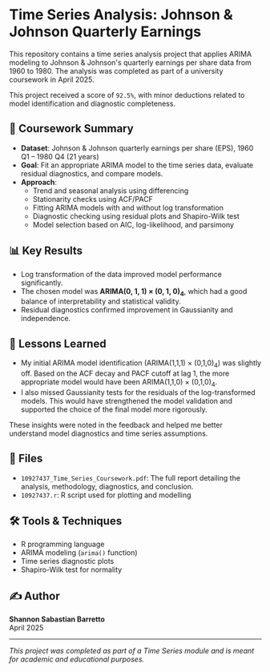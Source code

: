 # Time Series Analysis: Johnson & Johnson Quarterly Earnings

This repository contains a time series analysis project that applies ARIMA modeling to Johnson & Johnson's quarterly earnings per share data from 1960 to 1980. The analysis was completed as part of a university coursework in April 2025. 

This project received a score of `92.5%`, with minor deductions related to model identification and diagnostic completeness.

## 📄 Coursework Summary

- **Dataset**: Johnson & Johnson quarterly earnings per share (EPS), 1960 Q1 – 1980 Q4 (21 years)
- **Goal**: Fit an appropriate ARIMA model to the time series data, evaluate residual diagnostics, and compare models.
- **Approach**:
  - Trend and seasonal analysis using differencing
  - Stationarity checks using ACF/PACF
  - Fitting ARIMA models with and without log transformation
  - Diagnostic checking using residual plots and Shapiro-Wilk test
  - Model selection based on AIC, log-likelihood, and parsimony

## 📊 Key Results

- Log transformation of the data improved model performance significantly.
- The chosen model was **ARIMA(0, 1, 1) × (0, 1, 0)<sub>4</sub>**, which had a good balance of interpretability and statistical validity.
- Residual diagnostics confirmed improvement in Gaussianity and independence.

## 🧠 Lessons Learned

- My initial ARIMA model identification (ARIMA(1,1,1) × (0,1,0)<sub>4</sub>) was slightly off. Based on the ACF decay and PACF cutoff at lag 1, the more appropriate model would have been ARIMA(1,1,0) × (0,1,0)<sub>4</sub>.
- I also missed Gaussianity tests for the residuals of the log-transformed models. This would have strengthened the model validation and supported the choice of the final model more rigorously.

These insights were noted in the feedback and helped me better understand model diagnostics and time series assumptions.

## 📁 Files

- `10927437_Time_Series_Coursework.pdf`: The full report detailing the analysis, methodology, diagnostics, and conclusion.
- `10927437.r`: R script used for plotting and modelling

## 🛠 Tools & Techniques

- R programming language
- ARIMA modeling (`arima()` function)
- Time series diagnostic plots
- Shapiro-Wilk test for normality

## ✍️ Author

**Shannon Sabastian Barretto**  
April 2025

---

*This project was completed as part of a Time Series module and is meant for academic and educational purposes.*
